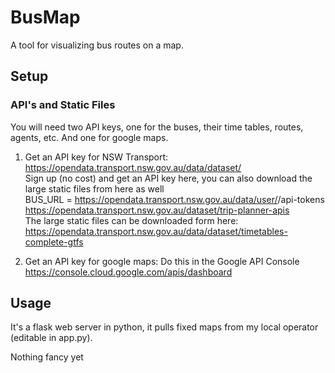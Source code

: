 # BusMap

A tool for visualizing bus routes on a map.

## Setup

### API's and Static Files

You will need two API keys, one for the buses, their time tables, routes, agents, etc. And one for google maps.

1. Get an API key for NSW Transport:  
        https://opendata.transport.nsw.gov.au/data/dataset/  
        Sign up (no cost) and get an API key here, you can also download the large static files from here as well  
        BUS_URL = https://opendata.transport.nsw.gov.au/data/user/<YOUR-USER>/api-tokens  
        https://opendata.transport.nsw.gov.au/dataset/trip-planner-apis  
        The large static files can be downloaded form here:  
        https://opendata.transport.nsw.gov.au/data/dataset/timetables-complete-gtfs  



2. Get an API key for google maps:
        Do this in the Google API Console
        https://console.cloud.google.com/apis/dashboard

## Usage

It's a flask web server in python, it pulls fixed maps from my local operator (editable in app.py).

Nothing fancy yet
